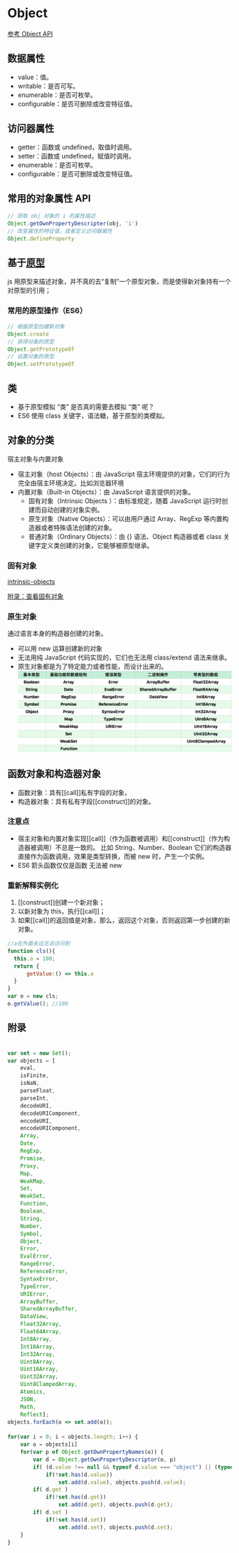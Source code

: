 # Object
[参考 Object API](https://developer.mozilla.org/zh-CN/docs/Web/JavaScript/Reference/Global_Objects/Object)
## 数据属性
- value：值。
- writable：是否可写。
- enumerable：是否可枚举。
- configurable：是否可删除或改变特征值。

## 访问器属性
- getter：函数或 undefined，取值时调用。
- setter：函数或 undefined，赋值时调用。
- enumerable：是否可枚举。
- configurable：是否可删除或改变特征值。


## 常用的对象属性 API
```js
// 获取 obj 对象的 i 的属性描述
Object.getOwnPropertyDescripter(obj, 'i')
// 改变属性的特征值，或者定义访问器属性
Object.defineProperty
```

## 基于[原型](./原型.md)
js 用原型来描述对象，并不真的去“复制”一个原型对象，而是使得新对象持有一个对原型的引用；
### 常用的原型操作（ES6）
```js
// 根据原型创建新对象
Object.create 
// 获得对象的原型
Object.getPrototypeOf
// 设置对象的原型
Object.setPrototypeOf
```

## 类
- 基于原型模拟 “类” 是否真的需要去模拟 “类” 呢？
- ES6 使用 class 关键字，语法糖，基于原型的类模拟。

## 对象的分类
宿主对象与内置对象
- 宿主对象（host Objects）：由 JavaScript 宿主环境提供的对象，它们的行为完全由宿主环境决定。比如浏览器环境
- 内置对象（Built-in Objects）：由 JavaScript 语言提供的对象。
  - 固有对象（Intrinsic Objects ）：由标准规定，随着 JavaScript 运行时创建而自动创建的对象实例。
  - 原生对象（Native Objects）：可以由用户通过 Array、RegExp 等内置构造器或者特殊语法创建的对象。
  - 普通对象（Ordinary Objects）：由 {} 语法、Object 构造器或者 class 关键字定义类创建的对象，它能够被原型继承。

### 固有对象
[intrinsic-objects](https://www.ecma-international.org/ecma-262/9.0/index.html#sec-well-known-intrinsic-objects)  

[附录：查看固有对象](#附录)

### 原生对象
通过语言本身的构造器创建的对象。
- 可以用 new 运算创建新的对象
- 无法用纯 JavaScript 代码实现的，它们也无法用 class/extend 语法来继承。
- 原生对象都是为了特定能力或者性能，而设计出来的。
![native-objects](../image/native-objects.png)



## 函数对象和构造器对象
- 函数对象：具有[[call]]私有字段的对象，
- 构造器对象：具有私有字段[[construct]]的对象。

### 注意点
- 宿主对象和内置对象实现[[call]]（作为函数被调用）和[[construct]]（作为构造器被调用）不总是一致的。
比如 String、Number、Boolean 它们的构造器直接作为函数调用，效果是类型转换，而被 new 时，产生一个实例。
- ES6 箭头函数仅仅是函数 无法被 new

### 重新解释实例化
1. [[construct]]创建一个新对象；
2. 以新对象为 this，执行[[call]]；
3. 如果[[call]]的返回值是对象，那么，返回这个对象，否则返回第一步创建的新对象。

```js
//a在外面永远无法访问到
function cls(){
  this.a = 100;
  return {
      getValue:() => this.a
  }
}
var o = new cls;
o.getValue(); //100

```


## 附录
```js

var set = new Set();
var objects = [
    eval,
    isFinite,
    isNaN,
    parseFloat,
    parseInt,
    decodeURI,
    decodeURIComponent,
    encodeURI,
    encodeURIComponent,
    Array,
    Date,
    RegExp,
    Promise,
    Proxy,
    Map,
    WeakMap,
    Set,
    WeakSet,
    Function,
    Boolean,
    String,
    Number,
    Symbol,
    Object,
    Error,
    EvalError,
    RangeError,
    ReferenceError,
    SyntaxError,
    TypeError,
    URIError,
    ArrayBuffer,
    SharedArrayBuffer,
    DataView,
    Float32Array,
    Float64Array,
    Int8Array,
    Int16Array,
    Int32Array,
    Uint8Array,
    Uint16Array,
    Uint32Array,
    Uint8ClampedArray,
    Atomics,
    JSON,
    Math,
    Reflect];
objects.forEach(o => set.add(o));

for(var i = 0; i < objects.length; i++) {
    var o = objects[i]
    for(var p of Object.getOwnPropertyNames(o)) {
        var d = Object.getOwnPropertyDescriptor(o, p)
        if( (d.value !== null && typeof d.value === "object") || (typeof d.value === "function"))
            if(!set.has(d.value))
                set.add(d.value), objects.push(d.value);
        if( d.get )
            if(!set.has(d.get))
                set.add(d.get), objects.push(d.get);
        if( d.set )
            if(!set.has(d.set))
                set.add(d.set), objects.push(d.set);
    }
}
```